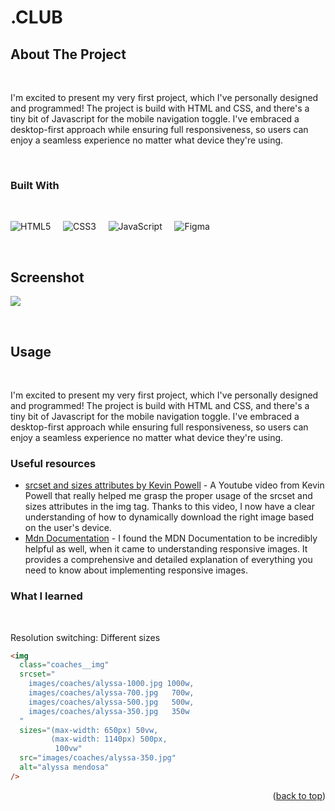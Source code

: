 <a name="readme-top"></a>

# .CLUB

## About The Project
<br/>


I'm excited to present my very first project, which I've personally designed and programmed! The project is build with HTML and CSS, and there's a tiny bit of Javascript for the mobile navigation toggle. I've embraced a desktop-first approach while ensuring full responsiveness, so users can enjoy a seamless experience no matter what device they're using.

<br/>

### Built With

<br/>

![HTML5](https://img.shields.io/badge/html5-%23E34F26.svg?style=for-the-badge&logo=html5&logoColor=white) &nbsp; &nbsp;
![CSS3](https://img.shields.io/badge/css3-%231572B6.svg?style=for-the-badge&logo=css3&logoColor=white) &nbsp; &nbsp;
![JavaScript](https://img.shields.io/badge/javascript-%23323330.svg?style=for-the-badge&logo=javascript&logoColor=%23F7DF1E) &nbsp; &nbsp;
![Figma](https://img.shields.io/badge/figma-%23F24E1E.svg?style=for-the-badge&logo=figma&logoColor=white)

<br/>


## Screenshot

![](screenshot.png)


<br/>

<!-- USAGE EXAMPLES -->

## Usage

<br/>

<p>
    I'm excited to present my very first project, which I've personally designed and programmed! The project is build with HTML and CSS, and there's a tiny bit of Javascript for the mobile navigation toggle. I've embraced a desktop-first approach while ensuring full responsiveness, so users can enjoy a seamless experience no matter what device they're using.
</p>

### Useful resources

- [srcset and sizes attributes by Kevin Powell](https://www.youtube.com/watch?v=2QYpkrX2N48) - A Youtube video from Kevin Powell that really helped me grasp the proper usage of the srcset and sizes attributes in the img tag. Thanks to this video, I now have a clear understanding of how to dynamically download the right image based on the user's device.
- [Mdn Documentation](https://developer.mozilla.org/en-US/docs/Learn/HTML/Multimedia_and_embedding/Responsive_images) - I found the MDN Documentation to be incredibly helpful as well, when it came to understanding responsive images. It provides a comprehensive and detailed explanation of everything you need to know about implementing responsive images.

### What I learned

<br>

<p>Resolution switching: Different sizes</p>

```html
<img
  class="coaches__img"
  srcset="
    images/coaches/alyssa-1000.jpg 1000w,
    images/coaches/alyssa-700.jpg   700w,
    images/coaches/alyssa-500.jpg   500w,
    images/coaches/alyssa-350.jpg   350w
  "
  sizes="(max-width: 650px) 50vw,
         (max-width: 1140px) 500px,
          100vw"
  src="images/coaches/alyssa-350.jpg"
  alt="alyssa mendosa"
/>
```

<p align="right">(<a href="#readme-top">back to top</a>)</p>
